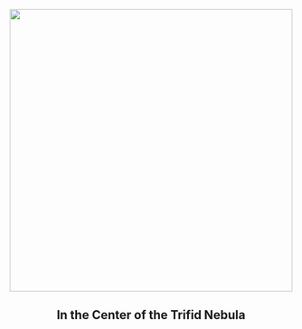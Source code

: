 
<p align="center"><img src="https://apod.nasa.gov/apod/image/2306/Trifid_Pugh_1080.jpg" width="500" height="500"></p>
<h2 align="center"> In the Center of the Trifid Nebula </h2>

